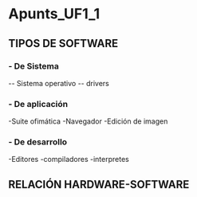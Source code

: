 # Apunts_UF1_1

## TIPOS DE SOFTWARE
### - De Sistema
-- Sistema operativo
-- drivers
### - De aplicación
-Suite ofimática
-Navegador
-Edición de imagen
### - De desarrollo
-Editores
-compiladores
-interpretes
## RELACIÓN HARDWARE-SOFTWARE
